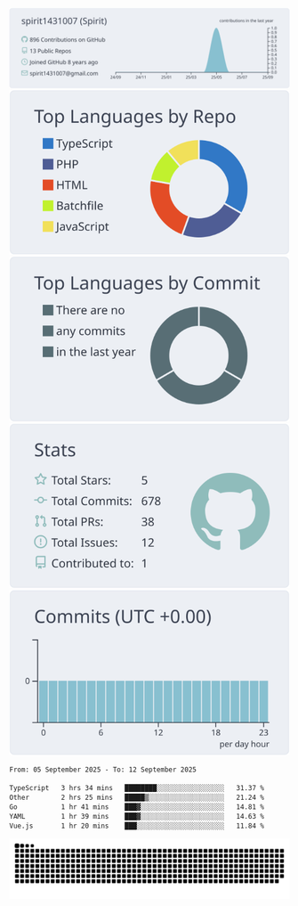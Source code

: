 [![](https://raw.githubusercontent.com/spirit1431007/spirit1431007/master/profile-summary-card-output/nord_bright/0-profile-details.svg)](https://git.io/spiritx)
[![](https://raw.githubusercontent.com/spirit1431007/spirit1431007/master/profile-summary-card-output/nord_bright/1-repos-per-language.svg)](https://git.io/spiritx) [![](https://raw.githubusercontent.com/spirit1431007/spirit1431007/master/profile-summary-card-output/nord_bright/2-most-commit-language.svg)](https://git.io/spiritx)
[![](https://raw.githubusercontent.com/spirit1431007/spirit1431007/master/profile-summary-card-output/nord_bright/3-stats.svg)](https://git.io/spiritx) [![](https://raw.githubusercontent.com/spirit1431007/spirit1431007/master/profile-summary-card-output/nord_bright/4-productive-time.svg)](https://git.io/spiritx)

<!--START_SECTION:waka-->

```txt
From: 05 September 2025 - To: 12 September 2025

TypeScript   3 hrs 34 mins   ████████░░░░░░░░░░░░░░░░░   31.37 %
Other        2 hrs 25 mins   █████▒░░░░░░░░░░░░░░░░░░░   21.24 %
Go           1 hr 41 mins    ███▓░░░░░░░░░░░░░░░░░░░░░   14.81 %
YAML         1 hr 39 mins    ███▓░░░░░░░░░░░░░░░░░░░░░   14.63 %
Vue.js       1 hr 20 mins    ███░░░░░░░░░░░░░░░░░░░░░░   11.84 %
```

<!--END_SECTION:waka-->

![contribution](https://github.com/spirit1431007/spirit1431007/blob/output/github-contribution-grid-snake.svg)

